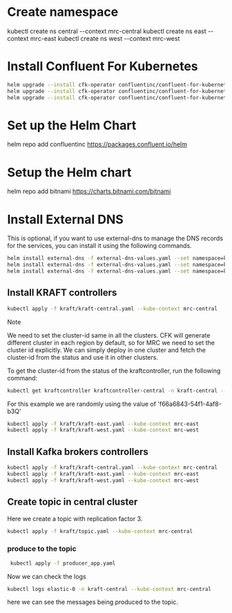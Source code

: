# Create namespace
kubectl create ns central --context mrc-central
kubectl create ns east --context mrc-east
kubectl create ns west --context mrc-west

# Install Confluent For Kubernetes

```bash
helm upgrade --install cfk-operator confluentinc/confluent-for-kubernetes -n central --values charts/values/values.yaml --kube-context mrc-central
helm upgrade --install cfk-operator confluentinc/confluent-for-kubernetes -n east --values charts/values/values.yaml --kube-context mrc-east
helm upgrade --install cfk-operator confluentinc/confluent-for-kubernetes -n west --values charts/values/values.yaml --kube-context mrc-west
```

# Set up the Helm Chart
helm repo add confluentinc https://packages.confluent.io/helm


# Setup the Helm chart
helm repo add bitnami https://charts.bitnami.com/bitnami

# Install External DNS
This is optional, if you want to use external-dns to manage the DNS records for the services, you can install it using the following commands.
```bash
helm install external-dns -f external-dns-values.yaml --set namespace=kraft-central,txtOwnerId=mrc-central bitnami/external-dns -n kraft-central --kube-context mrc-central
helm install external-dns -f external-dns-values.yaml --set namespace=kraft-east,txtOwnerId=mrc-east bitnami/external-dns -n kraft-east 
helm install external-dns -f external-dns-values.yaml --set namespace=kraft-west,txtOwnerId=mrc-west bitnami/external-dns -n kraft-west 
```
## Install KRAFT controllers

```bash
kubectl apply -f kraft/kraft-central.yaml --kube-context mrc-central
```


> [!NOTE]
>   
> We need to set the cluster-id same in all the clusters. CFK will generate different cluster in each region by default, so for MRC
> we need to set the cluster id explicitly. We can simply deploy in one cluster and fetch the cluster-id from the status and use it in other clusters.
    
To get the cluster-id from the status of the kraftcontroller, run the following command:
```bash
kubectl get kraftcontroller kraftcontroller-central -n kraft-central --kube-context mrc-east -ojson | jq .status.clusterID
```
 For this example we are randomly using the value of 'f66a6843-54f1-4af8-b3Q'

```bash
kubectl apply -f kraft/kraft-east.yaml --kube-context mrc-east
kubectl apply -f kraft/kraft-west.yaml --kube-context mrc-west
```

## Install Kafka brokers controllers

```bash
kubectl apply -f kraft/kraft-central.yaml --kube-context mrc-central
kubectl apply -f kraft/kraft-east.yaml --kube-context mrc-east
kubectl apply -f kraft/kraft-west.yaml --kube-context mrc-west
```


## Create topic in central cluster
Here we create a topic with replication factor 3.
```bash
kubectl apply -f kraft/topic.yaml --kube-context mrc-central
```

### produce to the topic
```bash
 kubectl apply -f producer_app.yaml
```
Now we can check the logs

```bash 
kubectl logs elastic-0 -n kraft-central --kube-context mrc-central
```
here we can see the messages being produced to the topic.
